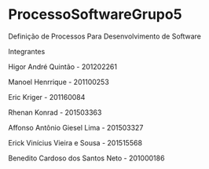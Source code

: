 # ProcessoSoftwareGrupo5
Definição de Processos Para Desenvolvimento de Software

Integrantes

Higor André Quintão - 201202261

Manoel Henrrique - 201100253

Eric Kriger - 201160084

Rhenan Konrad - 201503363

Affonso Antônio Giesel Lima - 201503327

Erick Vinícius Vieira e Sousa - 201515568

Benedito Cardoso dos Santos Neto - 201000186
